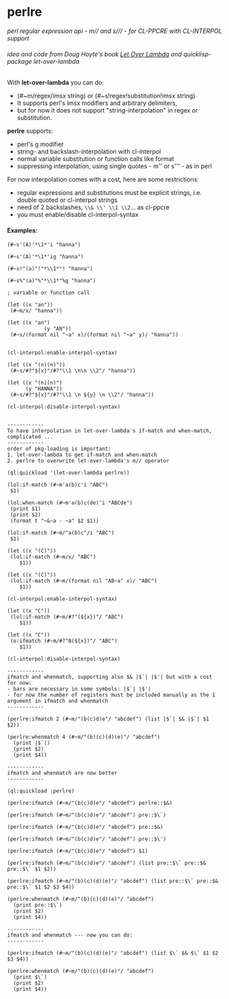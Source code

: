 perlre
======

*perl regular expression api - m// and s/// - for CL-PPCRE with CL-INTERPOL support*
###### idea and code from Doug Hoyte's book [Let Over Lambda](http://letoverlambda.com) and quicklisp-package let-over-lambda

With **let-over-lambda** you can do:
- (#~m/regex/imsx string) or (#~s!regex!substitution!imsx string)
- It supports perl's imsx modifiers and arbitrary delimiters, 
- but for now it does not support "string-interpolation" in regex or substitution.


**perlre** supports: 
- perl's g modifier
- string- and backslash-interpolation with cl-interpol
- normal variable substitution or function calls like format
- suppressing interpolation, using single quotes - m'' or s''' - as in perl


For now interpolation comes with a cost, here are some restrictions:
- regular expressions and substitutions must be explicit strings, i.e. double quoted or cl-interpol strings
- need of 2 backslashes, `\\& \\' \\1 \\2`... as cl-ppcre
- you must enable/disable cl-interpol-syntax

#### Examples:

```
(#~s'(A)'*\1*'i "hanna")

(#~s'(A)'*\1*'ig "hanna")

(#~s!"(a)"!"*\\1*"! "hanna")

(#~s%"(a)"%"*\\1*"%g "hanna")

; variable or function call

(let ((x "an")) 
 (#~m/x/ "hanna"))

(let ((x "an")
			(y "AN"))
 (#~s/(format nil "~a" x)/(format nil "~a" y)/ "hanna"))


(cl-interpol:enable-interpol-syntax)

(let ((x "(n)(n)"))
 (#~s/#?"${x}"/#?"\\1 \n\n \\2"/ "hanna"))

(let ((x "(n)(n)")
      (y "HANNA"))
 (#~s/#?"${x}"/#?"\\1 \n ${y} \n \\2"/ "hanna"))

(cl-interpol:disable-interpol-syntax)


------------
To have interpolation in let-over-lambda's if-match and when-match, complicated ...
------------
order of pkg-loading is important: 
1. let-over-lambda to get if-match and when-match
2. perlre to overwrite let-over-lambda's m// operator

(ql:quickload '(let-over-lambda perlre))

(lol:if-match (#~m'a(b)c'i "ABC") 
 $1)

(lol:when-match (#~m'a(b)c(de)'i "ABCde")
 (print $1)
 (print $2)
 (format t "~&~a - ~a" $2 $1))

(lol:if-match (#~m/"a(b)c"/i "ABC") 
 $1)

(let ((x "(C)"))
 (lol:if-match (#~m/x/ "ABC") 
	$1))

(let ((x "(C)"))
 (lol:if-match (#~m/(format nil "AB~a" x)/ "ABC") 
	$1))

(cl-interpol:enable-interpol-syntax)

(let ((x "C"))
 (lol:if-match (#~m/#?"(${x})"/ "ABC") 
	$1))

(let ((x "C"))
 (o:ifmatch (#~m/#?"B(${x})"/ "ABC") 
	$1))

(cl-interpol:disable-interpol-syntax)

------------
ifmatch and whenmatch, supporting also $& |$`| |$'| but with a cost for now:
- bars are necessary in some symbols: |$`| |$'|
- for now the number of registers must be included manually as the 1 argument in ifmatch and whenmatch
------------

(perlre:ifmatch 2 (#~m/"(b(c)d)e"/ "abcdef") (list |$`| $& |$`| $1 $2))

(perlre:whenmatch 4 (#~m/"(b)(c)(d)(e)"/ "abcdef") 
  (print |$`|) 
  (print $2) 
  (print $4))

------------
ifmatch and whenmatch are now better
------------

(ql:quickload :perlre)

(perlre:ifmatch (#~m/"(b(c)d)e"/ "abcdef") perlre::$&)

(perlre:ifmatch (#~m/"(b(c)d)e"/ "abcdef") pre::$\`)

(perlre:ifmatch (#~m/"(b(c)d)e"/ "abcdef") pre::$&)

(perlre:ifmatch (#~m/"(b(c)d)e"/ "abcdef") pre::$\')

(perlre:ifmatch (#~m/"(b(c)d)e"/ "abcdef") $1)

(perlre:ifmatch (#~m/"(b(c)d)e"/ "abcdef") (list pre::$\` pre::$& pre::$\` $1 $2))

(perlre:ifmatch (#~m/"(b)(c)(d)(e)"/ "abcdef") (list pre::$\` pre::$& pre::$\` $1 $2 $3 $4))

(perlre:whenmatch (#~m/"(b)(c)(d)(e)"/ "abcdef") 
  (print pre::$\`) 
  (print $2) 
  (print $4))

------------
ifmatch and whenmatch --- now you can do:
------------

(perlre:ifmatch (#~m/"(b)(c)(d)(e)"/ "abcdef") (list $\` $& $\` $1 $2 $3 $4))

(perlre:whenmatch (#~m/"(b)(c)(d)(e)"/ "abcdef") 
  (print $\`) 
  (print $2) 
  (print $4))
```
